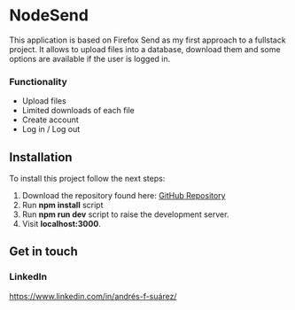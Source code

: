 # NodeSend

This application is based on Firefox Send as my first approach to a fullstack project. It allows to upload files into a database, download them and some options are available if the user is logged in.

### Functionality

- Upload files
- Limited downloads of each file
- Create account
- Log in / Log out

## Installation

To install this project follow the next steps:

1.  Download the repository found here: [GitHub Repository](https://github.com/SuaferoanTJK/NodeSend)
2.  Run **npm install** script
3.  Run **npm run dev** script to raise the development server.
4.  Visit **localhost:3000**.

## Get in touch

### LinkedIn

https://www.linkedin.com/in/andrés-f-suárez/
